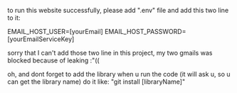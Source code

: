 to run this website successfully, please add ".env" file and add this two line to it:

EMAIL_HOST_USER=[yourEmail]
EMAIL_HOST_PASSWORD=[yourEmailServiceKey]

sorry that I can't add those two line in this project, my two gmails was blocked because of leaking :"((

oh, and dont forget to add the library when u run the code (it will ask u, so u can get the library name)
do it like:
"git install [libraryName]"